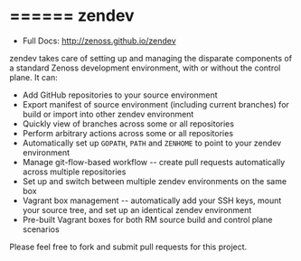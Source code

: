 ======
zendev
======

* Full Docs: http://zenoss.github.io/zendev

zendev takes care of setting up and managing the disparate components of a standard Zenoss development environment, with or without the control plane. It can:

* Add GitHub repositories to your source environment
* Export manifest of source environment (including current branches) for build or import into other zendev environment
* Quickly view of branches across some or all repositories
* Perform arbitrary actions across some or all repositories
* Automatically set up ``GOPATH``, ``PATH`` and ``ZENHOME`` to point to your zendev environment
* Manage git-flow-based workflow -- create pull requests automatically across multiple repositories
* Set up and switch between multiple zendev environments on the same box
* Vagrant box management -- automatically add your SSH keys, mount your source tree, and set up an identical zendev environment
* Pre-built Vagrant boxes for both RM source build and control plane scenarios

Please feel free to fork and submit pull requests for this project.
